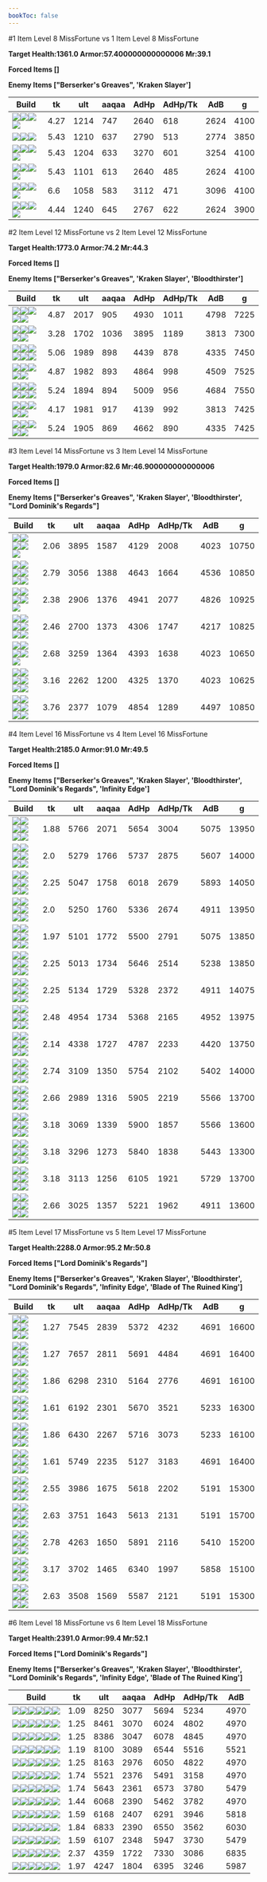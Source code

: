 ```yaml
---
bookToc: false
---
```


#1 Item Level 8 MissFortune vs 1 Item Level 8 MissFortune

**Target Health:1361.0 Armor:57.400000000000006 Mr:39.1**


**Forced Items []**


**Enemy Items ["Berserker's Greaves", 'Kraken Slayer']**




Build | tk | ult | aaqaa | AdHp | AdHp/Tk | AdB | g
-|-|-|-|-|-|-|-
![](/item/3095.png)![](/item/1001.png)![](/item/1055.png)![](/item/1036.png)|4.27|1214|747|2640|618|2624|4100
![](/item/6692.png)![](/item/1001.png)![](/item/1055.png)|5.43|1210|637|2790|513|2774|3850
![](/item/3181.png)![](/item/1001.png)![](/item/1055.png)![](/item/1036.png)|5.43|1204|633|3270|601|3254|4100
![](/item/3139.png)![](/item/1001.png)![](/item/1055.png)![](/item/1036.png)|5.43|1101|613|2640|485|2624|4100
![](/item/6035.png)![](/item/1001.png)![](/item/1055.png)![](/item/1036.png)|6.6|1058|583|3112|471|3096|4100
![](/item/3156.png)![](/item/1001.png)![](/item/1055.png)![](/item/1036.png)|4.44|1240|645|2767|622|2624|3900




























































#2 Item Level 12 MissFortune vs 2 Item Level 12 MissFortune

**Target Health:1773.0 Armor:74.2 Mr:44.3**


**Forced Items []**


**Enemy Items ["Berserker's Greaves", 'Kraken Slayer', 'Bloodthirster']**




Build | tk | ult | aaqaa | AdHp | AdHp/Tk | AdB | g
-|-|-|-|-|-|-|-
![](/item/3179.png)![](/item/6333.png)![](/item/1001.png)![](/item/1055.png)![](/item/1037.png)|4.87|2017|905|4930|1011|4798|7225
![](/item/3087.png)![](/item/3091.png)![](/item/1001.png)![](/item/1055.png)![](/item/1036.png)|3.28|1702|1036|3895|1189|3813|7300
![](/item/6035.png)![](/item/6696.png)![](/item/1001.png)![](/item/1055.png)![](/item/1036.png)![](/item/1036.png)|5.06|1989|898|4439|878|4335|7450
![](/item/3156.png)![](/item/3071.png)![](/item/1001.png)![](/item/1055.png)![](/item/1037.png)|4.87|1982|893|4864|998|4509|7525
![](/item/3156.png)![](/item/3748.png)![](/item/1001.png)![](/item/1055.png)![](/item/1036.png)![](/item/1036.png)|5.24|1894|894|5009|956|4684|7550
![](/item/3139.png)![](/item/3156.png)![](/item/1001.png)![](/item/1055.png)![](/item/1037.png)|4.17|1981|917|4139|992|3813|7425
![](/item/6035.png)![](/item/3156.png)![](/item/1001.png)![](/item/1055.png)![](/item/1037.png)|5.24|1905|869|4662|890|4335|7425




























































#3 Item Level 14 MissFortune vs 3 Item Level 14 MissFortune

**Target Health:1979.0 Armor:82.6 Mr:46.900000000000006**


**Forced Items []**


**Enemy Items ["Berserker's Greaves", 'Kraken Slayer', 'Bloodthirster', "Lord Dominik's Regards"]**




Build | tk | ult | aaqaa | AdHp | AdHp/Tk | AdB | g
-|-|-|-|-|-|-|-
![](/item/3004.png)![](/item/6696.png)![](/item/3142.png)![](/item/1055.png)![](/item/1038.png)|2.06|3895|1587|4129|2008|4023|10750
![](/item/3004.png)![](/item/3036.png)![](/item/3814.png)![](/item/1001.png)![](/item/1055.png)![](/item/1038.png)|2.79|3056|1388|4643|1664|4536|10850
![](/item/3091.png)![](/item/6333.png)![](/item/3142.png)![](/item/1055.png)![](/item/1037.png)|2.38|2906|1376|4941|2077|4826|10925
![](/item/6692.png)![](/item/3004.png)![](/item/3091.png)![](/item/1001.png)![](/item/1055.png)![](/item/1037.png)|2.46|2700|1373|4306|1747|4217|10825
![](/item/3139.png)![](/item/3156.png)![](/item/3142.png)![](/item/1055.png)![](/item/1038.png)|2.68|3259|1364|4393|1638|4023|10650
![](/item/3139.png)![](/item/3156.png)![](/item/3091.png)![](/item/1001.png)![](/item/1055.png)![](/item/1037.png)|3.16|2262|1200|4325|1370|4023|10625
![](/item/3139.png)![](/item/3156.png)![](/item/6035.png)![](/item/1001.png)![](/item/1055.png)![](/item/1038.png)|3.76|2377|1079|4854|1289|4497|10850




























































#4 Item Level 16 MissFortune vs 4 Item Level 16 MissFortune

**Target Health:2185.0 Armor:91.0 Mr:49.5**


**Forced Items []**


**Enemy Items ["Berserker's Greaves", 'Kraken Slayer', 'Bloodthirster', "Lord Dominik's Regards", 'Infinity Edge']**




Build | tk | ult | aaqaa | AdHp | AdHp/Tk | AdB | g
-|-|-|-|-|-|-|-
![](/item/3181.png)![](/item/3036.png)![](/item/3072.png)![](/item/3142.png)![](/item/1038.png)![](/item/1036.png)|1.88|5766|2071|5654|3004|5075|13950
![](/item/3071.png)![](/item/3179.png)![](/item/3814.png)![](/item/3142.png)![](/item/1038.png)![](/item/1038.png)|2.0|5279|1766|5737|2875|5607|14000
![](/item/3181.png)![](/item/3748.png)![](/item/6696.png)![](/item/3142.png)![](/item/1038.png)![](/item/1036.png)|2.25|5047|1758|6018|2679|5893|14050
![](/item/3156.png)![](/item/3161.png)![](/item/6696.png)![](/item/3142.png)![](/item/1038.png)![](/item/1036.png)|2.0|5250|1760|5336|2674|4911|13950
![](/item/3156.png)![](/item/3071.png)![](/item/6694.png)![](/item/3142.png)![](/item/1038.png)![](/item/1036.png)|1.97|5101|1772|5500|2791|5075|13850
![](/item/3156.png)![](/item/3748.png)![](/item/6696.png)![](/item/3142.png)![](/item/1038.png)![](/item/1036.png)|2.25|5013|1734|5646|2514|5238|13850
![](/item/6035.png)![](/item/6696.png)![](/item/3156.png)![](/item/3142.png)![](/item/1038.png)![](/item/1037.png)|2.25|5134|1729|5328|2372|4911|14075
![](/item/3139.png)![](/item/3156.png)![](/item/3142.png)![](/item/3814.png)![](/item/1038.png)![](/item/1037.png)|2.48|4954|1734|5368|2165|4952|13975
![](/item/3139.png)![](/item/3156.png)![](/item/3142.png)![](/item/3091.png)![](/item/1038.png)![](/item/1036.png)|2.14|4338|1727|4787|2233|4420|13750
![](/item/6035.png)![](/item/3156.png)![](/item/3091.png)![](/item/3161.png)![](/item/1001.png)![](/item/1038.png)|2.74|3109|1350|5754|2102|5402|14000
![](/item/3156.png)![](/item/3071.png)![](/item/3091.png)![](/item/6035.png)![](/item/1001.png)![](/item/1038.png)|2.66|2989|1316|5905|2219|5566|13700
![](/item/6035.png)![](/item/3156.png)![](/item/3091.png)![](/item/3181.png)![](/item/1001.png)![](/item/1038.png)|3.18|3069|1339|5900|1857|5566|13600
![](/item/3139.png)![](/item/3156.png)![](/item/6035.png)![](/item/3814.png)![](/item/1001.png)![](/item/1038.png)|3.18|3296|1273|5840|1838|5443|13300
![](/item/3139.png)![](/item/3156.png)![](/item/6035.png)![](/item/3748.png)![](/item/1001.png)![](/item/1038.png)|3.18|3113|1256|6105|1921|5729|13700
![](/item/3139.png)![](/item/3156.png)![](/item/3091.png)![](/item/6035.png)![](/item/1001.png)![](/item/1038.png)|2.66|3025|1357|5221|1962|4911|13600




























































#5 Item Level 17 MissFortune vs 5 Item Level 17 MissFortune

**Target Health:2288.0 Armor:95.2 Mr:50.8**


**Forced Items ["Lord Dominik's Regards"]**


**Enemy Items ["Berserker's Greaves", 'Kraken Slayer', 'Bloodthirster', "Lord Dominik's Regards", 'Infinity Edge', 'Blade of The Ruined King']**




Build | tk | ult | aaqaa | AdHp | AdHp/Tk | AdB | g
-|-|-|-|-|-|-|-
![](/item/3139.png)![](/item/3072.png)![](/item/3036.png)![](/item/6676.png)![](/item/3142.png)![](/item/1038.png)|1.27|7545|2839|5372|4232|4691|16600
![](/item/3156.png)![](/item/3072.png)![](/item/3036.png)![](/item/6676.png)![](/item/3142.png)![](/item/1038.png)|1.27|7657|2811|5691|4484|4691|16400
![](/item/3139.png)![](/item/3156.png)![](/item/3142.png)![](/item/3004.png)![](/item/3036.png)![](/item/1038.png)|1.86|6298|2310|5164|2776|4691|16100
![](/item/3156.png)![](/item/3091.png)![](/item/3036.png)![](/item/3814.png)![](/item/3142.png)![](/item/1038.png)|1.61|6192|2301|5670|3521|5233|16300
![](/item/3139.png)![](/item/3156.png)![](/item/3142.png)![](/item/3814.png)![](/item/3036.png)![](/item/1038.png)|1.86|6430|2267|5716|3073|5233|16100
![](/item/3139.png)![](/item/3156.png)![](/item/3142.png)![](/item/3091.png)![](/item/3036.png)![](/item/1038.png)|1.61|5749|2235|5127|3183|4691|16400
![](/item/6035.png)![](/item/6696.png)![](/item/3091.png)![](/item/3036.png)![](/item/3156.png)![](/item/1001.png)|2.55|3986|1675|5618|2202|5191|15300
![](/item/3139.png)![](/item/3156.png)![](/item/3091.png)![](/item/3036.png)![](/item/3161.png)![](/item/1001.png)|2.63|3751|1643|5613|2131|5191|15700
![](/item/3139.png)![](/item/3156.png)![](/item/6035.png)![](/item/3036.png)![](/item/6692.png)![](/item/1001.png)|2.78|4263|1650|5891|2116|5410|15200
![](/item/3139.png)![](/item/3156.png)![](/item/6035.png)![](/item/3036.png)![](/item/3181.png)![](/item/1001.png)|3.17|3702|1465|6340|1997|5858|15100
![](/item/3139.png)![](/item/3156.png)![](/item/3091.png)![](/item/6035.png)![](/item/3036.png)![](/item/1001.png)|2.63|3508|1569|5587|2121|5191|15300




























































#6 Item Level 18 MissFortune vs 6 Item Level 18 MissFortune

**Target Health:2391.0 Armor:99.4 Mr:52.1**


**Forced Items ["Lord Dominik's Regards"]**


**Enemy Items ["Berserker's Greaves", 'Kraken Slayer', 'Bloodthirster', "Lord Dominik's Regards", 'Infinity Edge', 'Blade of The Ruined King']**




Build | tk | ult | aaqaa | AdHp | AdHp/Tk | AdB
-|-|-|-|-|-|-
![](/item/3095.png)![](/item/3072.png)![](/item/3036.png)![](/item/3087.png)![](/item/6695.png)![](/item/3142.png)|1.09|8250|3077|5694|5234|4970
![](/item/3139.png)![](/item/3072.png)![](/item/3036.png)![](/item/3074.png)![](/item/6696.png)![](/item/3142.png)|1.25|8461|3070|6024|4802|4970
![](/item/3156.png)![](/item/3072.png)![](/item/3036.png)![](/item/3508.png)![](/item/6696.png)![](/item/3142.png)|1.25|8386|3047|6078|4845|4970
![](/item/3095.png)![](/item/3072.png)![](/item/3036.png)![](/item/3156.png)![](/item/3814.png)![](/item/3142.png)|1.19|8100|3089|6544|5516|5521
![](/item/3139.png)![](/item/3156.png)![](/item/3142.png)![](/item/3072.png)![](/item/3036.png)![](/item/6696.png)|1.25|8163|2976|6050|4822|4970
![](/item/3139.png)![](/item/3156.png)![](/item/3004.png)![](/item/3036.png)![](/item/3094.png)![](/item/3031.png)|1.74|5521|2376|5491|3158|4970
![](/item/6035.png)![](/item/3156.png)![](/item/3072.png)![](/item/3036.png)![](/item/3094.png)![](/item/3031.png)|1.74|5643|2361|6573|3780|5479
![](/item/3139.png)![](/item/3156.png)![](/item/3142.png)![](/item/3091.png)![](/item/3036.png)![](/item/3046.png)|1.44|6068|2390|5462|3782|4970
![](/item/3139.png)![](/item/3156.png)![](/item/3142.png)![](/item/3091.png)![](/item/3036.png)![](/item/3748.png)|1.59|6168|2407|6291|3946|5818
![](/item/3139.png)![](/item/3156.png)![](/item/3142.png)![](/item/3814.png)![](/item/3036.png)![](/item/6035.png)|1.84|6833|2390|6550|3562|6030
![](/item/3139.png)![](/item/3156.png)![](/item/3142.png)![](/item/3091.png)![](/item/3036.png)![](/item/6035.png)|1.59|6107|2348|5947|3730|5479
![](/item/3139.png)![](/item/3156.png)![](/item/6035.png)![](/item/3748.png)![](/item/3036.png)![](/item/3078.png)|2.37|4359|1722|7330|3086|6835
![](/item/3139.png)![](/item/3156.png)![](/item/3091.png)![](/item/6035.png)![](/item/3036.png)![](/item/6631.png)|1.97|4247|1804|6395|3246|5987




























































